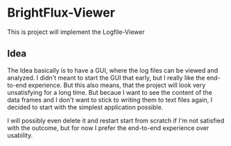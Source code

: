 # BrightFlux-Viewer

This is project will implement the Logfile-Viewer

## Idea

The Idea basically is to have a GUI, where the log files can be viewed and analyzed. I didn't 
meant to start the GUI that early, but I really like the end-to-end experience. But this also 
means, that the project will look very unsatisfying for a long time. But becaue I want to see
the content of the data frames and I don't want to stick to writing them to text files again,
I decided to start with the simplest application possible.

I will possibly even delete it and restart start from scratch if I'm not satisfied with the 
outcome, but for now I prefer the end-to-end experience over usability. 
 